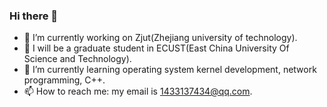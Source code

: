 ### Hi there 👋
- 🔭 I’m currently working on Zjut(Zhejiang university of technology).
- 🤔 I will be a graduate student in ECUST(East China University Of Science and Technology).
- 🌱 I’m currently learning operating system kernel development, network programming, C++.
- 📫 How to reach me: my email is 1433137434@qq.com.


<!--
**mufiye/mufiye** is a ✨ _special_ ✨ repository because its `README.md` (this file) appears on your GitHub profile.

Here are some ideas to get you started:

- 🔭 I’m currently working on zjut
- 🌱 I’m currently learning operating system kernel development, network programming, C++
- 👯 I’m looking to collaborate on ...
- 🤔 I’m looking for help with ...
- 💬 Ask me about ...
- 📫 How to reach me: my email is 1433137434@qq.com
- 😄 Pronouns: ...
- ⚡ Fun fact: ...
-->
